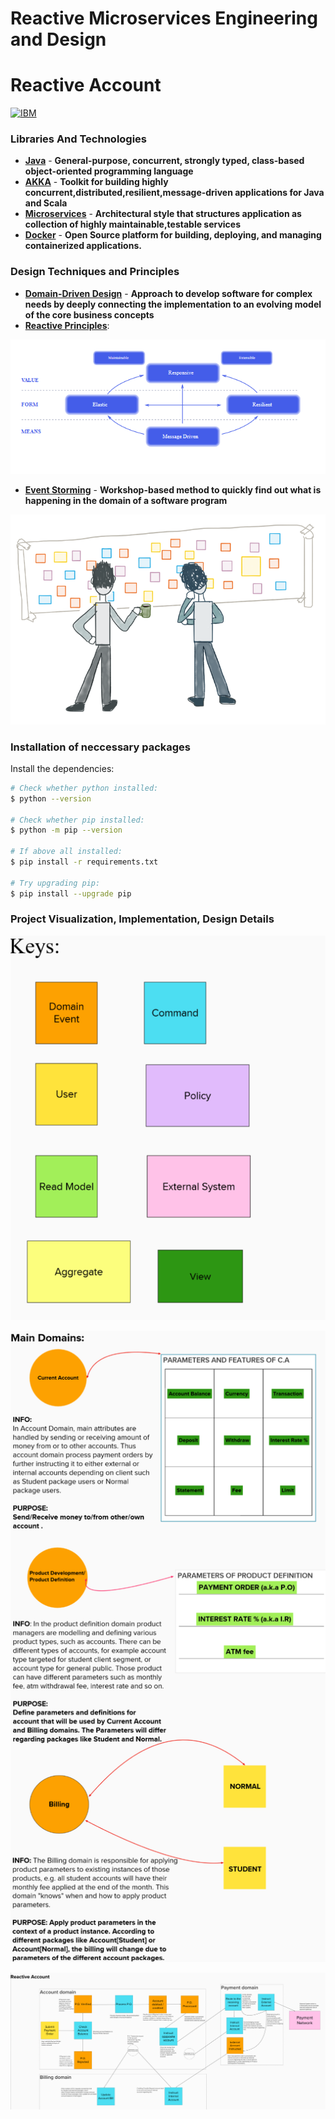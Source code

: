 # Reactive Microservices Engineering and Design

# **Reactive Account** #

[![IBM](https://developer.ibm.com/developer/tutorials/reactive-in-practice-12/images/ibm-arch.jpg)](https://developer.ibm.com/technologies/reactive-systems/)

### Libraries And Technologies
* **[**Java**](https://docs.oracle.com/javase/tutorial/index.html)** -  **General-purpose, concurrent, strongly typed, class-based object-oriented programming language**
* **[**AKKA**](https://akka.io/)** - **Toolkit for building highly concurrent,distributed,resilient,message-driven applications for Java and Scala**
* **[**Microservices**](https://en.wikipedia.org/wiki/Microservices)** - **Architectural style that structures application as collection of highly maintainable,testable services**
* **[**Docker**](https://www.ibm.com/cloud/learn/docker)** - **Open Source platform for building, deploying, and managing containerized applications.**

### Design Techniques and Principles

* **[**Domain-Driven Design**](https://en.wikipedia.org/wiki/Domain-driven_design)** -  **Approach to develop software for complex needs by deeply connecting the implementation to an evolving model of the core business concepts**
* **[**Reactive Principles**](https://www.reactivemanifesto.org/)**: 

**![Reactive Principles](./images/reactive-principles.png "Reactive Principles")**

* **[**Event Storming**](https://en.wikipedia.org/wiki/Event_storming)** - **Workshop-based method to quickly find out what is happening in the domain of a software program**

![Event Storming](./images/event-storming.png "Event Storming")


### Installation of neccessary packages

Install the dependencies:

```sh
# Check whether python installed:
$ python --version

# Check whether pip installed:
$ python -m pip --version

# If above all installed:
$ pip install -r requirements.txt

# Try upgrading pip:
$ pip install --upgrade pip
```



### Project Visualization, Implementation, Design Details

![Keys](./images/keys.png "Keys")

![Main Domains](./images/main-domains.png "Main Domains")

![Reactive Account](./images/reactive-account.png "Reactive Account")

